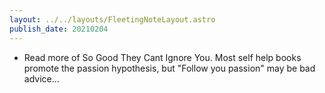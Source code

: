 ```yaml
---
layout: ../../layouts/FleetingNoteLayout.astro
publish_date: 20210204
---
```


- Read more of So Good They Cant Ignore You. Most self help books promote the passion hypothesis, but "Follow you passion" may be bad advice...
